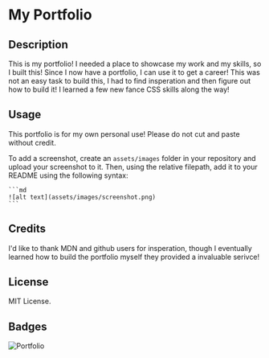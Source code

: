 # My Portfolio

## Description

This is my portfolio! I needed a place to showcase my work and my skills, so I built this!
Since I now have a portfolio, I can use it to get a career!
This was not an easy task to build this, I had to find insperation and then figure out how to build it! I learned a few new fance CSS skills along the way!

## Usage

This portfolio is for my own personal use! Please do not cut and paste without credit.

To add a screenshot, create an `assets/images` folder in your repository and upload your screenshot to it. Then, using the relative filepath, add it to your README using the following syntax:

    ```md
    ![alt text](assets/images/screenshot.png)
    ```

## Credits

I'd like to thank MDN and github users for insperation, though I eventually learned how to build the portfolio myself they provided a invaluable serivce!


## License

MIT License. 


## Badges

![Portfolio](https://img.shields.io/github/stars/Axelpanic/portfolio?style=social)
